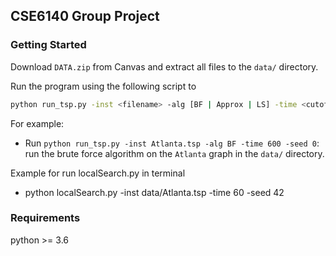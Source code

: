 ## CSE6140 Group Project

### Getting Started

Download `DATA.zip` from Canvas and extract all files to the `data/` directory.

Run the program using the following script to 

```bash
python run_tsp.py -inst <filename> -alg [BF | Approx | LS] -time <cutoff_in_seconds> -seed <random_seed>
```

For example:

* Run `python run_tsp.py -inst Atlanta.tsp -alg BF -time 600 -seed 0`: run the brute force algorithm on the `Atlanta` graph in the `data/` directory.


Example for run localSearch.py in terminal

* python localSearch.py -inst data/Atlanta.tsp -time 60 -seed 42
  
### Requirements

python >= 3.6



